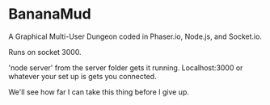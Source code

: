 # BananaMud
A Graphical Multi-User Dungeon coded in Phaser.io, Node.js, and Socket.io.

Runs on socket 3000.

'node server' from the server folder gets it running. Localhost:3000 or whatever your set up is gets you connected.

We'll see how far I can take this thing before I give up.
